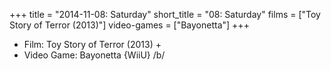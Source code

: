 +++
title = "2014-11-08: Saturday"
short_title = "08: Saturday"
films = ["Toy Story of Terror (2013)"]
video-games = ["Bayonetta"]
+++


* Film: Toy Story of Terror (2013) +
* Video Game: Bayonetta {WiiU} /b/